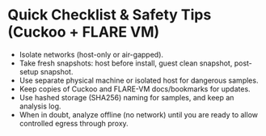 # Quick Checklist & Safety Tips (Cuckoo + FLARE VM)

- Isolate networks (host-only or air-gapped).  
- Take fresh snapshots: host before install, guest clean snapshot, post-setup snapshot.  
- Use separate physical machine or isolated host for dangerous samples.  
- Keep copies of Cuckoo and FLARE-VM docs/bookmarks for updates.  
- Use hashed storage (SHA256) naming for samples, and keep an analysis log.  
- When in doubt, analyze offline (no network) until you are ready to allow controlled egress through proxy.  
